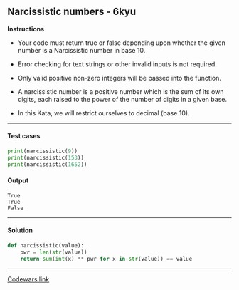 ## Narcissistic numbers - 6kyu

**Instructions**

- Your code must return true or false depending upon whether the given number is a Narcissistic number in base 10.

- Error checking for text strings or other invalid inputs is not required.

- Only valid positive non-zero integers will be passed into the function.

- A narcissistic number is a positive number which is the sum of its own digits, each raised to the power of the number of digits in a given base.

- In this Kata, we will restrict ourselves to decimal (base 10).

---

#### Test cases

```python
print(narcissistic(9))
print(narcissistic(153))
print(narcissistic(1652))
```

#### Output 

```
True
True 
False
```

---

#### Solution

```python
def narcissistic(value):
    pwr = len(str(value))
    return sum(int(x) ** pwr for x in str(value)) == value
```

---

[Codewars link](https://www.codewars.com/kata/5287e858c6b5a9678200083c)
